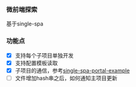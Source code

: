 ### 微前端探索

基于single-spa

### 功能点

- [x] 支持每个子项目单独开发
- [x] 支持配置模板读取
- [x] 子项目的通信，参考[single-spa-portal-example](https://github.com/me-12/single-spa-portal-example)
- [ ] 文件增加hash串之后，如何通知主项目更新
